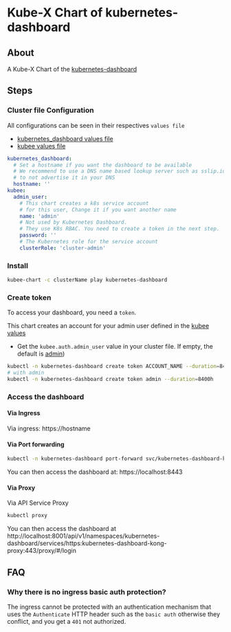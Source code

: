 # Kube-X Chart of kubernetes-dashboard

## About
A Kube-X Chart of the [kubernetes-dashboard](https://github.com/kubernetes/dashboard)

## Steps

### Cluster file Configuration

All configurations can be seen in their respectives `values file`
* [kubernetes_dashboard values file](values.yaml)
* [kubee values file](../kubee/values.yaml)

```yaml
kubernetes_dashboard:
  # Set a hostname if you want the dashboard to be available 
  # We recommend to use a DNS name based lookup server such as sslip.io or sslip.io
  # to not advertise it in your DNS
  hostname: ''
kubee:
  admin_user:
    # This chart creates a k8s service account
    # for this user, Change it if you want another name
    name: 'admin'
    # Not used by Kubernetes Dashboard. 
    # They use K8s RBAC. You need to create a token in the next step.
    password: ''
    # The Kubernetes role for the service account
    clusterRole: 'cluster-admin'
```

### Install

```bash
kubee-chart -c clusterName play kubernetes-dashboard
```

### Create token

To access your dashboard, you need a `token`.

This chart creates an account for your admin user defined in the [kubee values](../kubee/values.yaml)

* Get the `kubee.auth.admin_user` value in your cluster file. If empty, the default is [admin](../kubee/values.yaml))
```bash
kubectl -n kubernetes-dashboard create token ACCOUNT_NAME --duration=8400h
# with admin
kubectl -n kubernetes-dashboard create token admin --duration=8400h
```

### Access the dashboard

#### Via Ingress
Via ingress: https://hostname

#### Via Port forwarding

```bash
kubectl -n kubernetes-dashboard port-forward svc/kubernetes-dashboard-kong-proxy 8443:443  
```
You can then access the dashboard at: https://localhost:8443

#### Via Proxy

Via API Service Proxy
```bash
kubectl proxy
```
You can then access the dashboard at http://localhost:8001/api/v1/namespaces/kubernetes-dashboard/services/https:kubernetes-dashboard-kong-proxy:443/proxy/#/login




## FAQ

### Why there is no ingress basic auth protection?

The ingress cannot be protected with an authentication mechanism that uses the `Authenticate` HTTP header
such as the `basic auth` otherwise they conflict, and you get a `401` not authorized.



